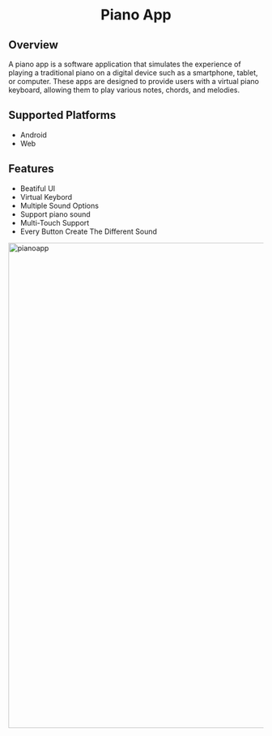 <h1 align="center">Piano App </h1>
  <h2>Overview</h2>
A piano app is a software application that simulates the experience of playing a traditional piano on a digital device such as a smartphone, tablet, or computer. These apps are designed to provide users with a virtual piano keyboard, allowing them to play various notes, chords, and melodies.
<h2>Supported Platforms</h2>
<ul>
  <li>Android</li>
  <li>Web</li>
</ul>
 <h2>Features</h2>
<ul>
    <li>Beatiful UI</li>
    <li>Virtual Keybord</li>
    <li>Multiple Sound Options</li>
    <li>Support piano sound</li>
    <li>Multi-Touch Support</li>
  <li>Every Button Create The Different Sound</li>
  </ul>
<img width="960" alt="pianoapp" src="https://github.com/shubhamgitvns/piano/assets/93187281/a37755a0-8cef-49ac-aea5-f59a913b319e">
